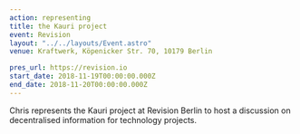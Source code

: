 ```yaml
---
action: representing
title: the Kauri project
event: Revision
layout: "../../layouts/Event.astro"
venue: Kraftwerk, Köpenicker Str. 70, 10179 Berlin

pres_url: https://revision.io
start_date: 2018-11-19T00:00:00.000Z
end_date: 2018-11-20T00:00:00.000Z
---
```


Chris represents the Kauri project at Revision Berlin to host a discussion on decentralised information for technology projects.
